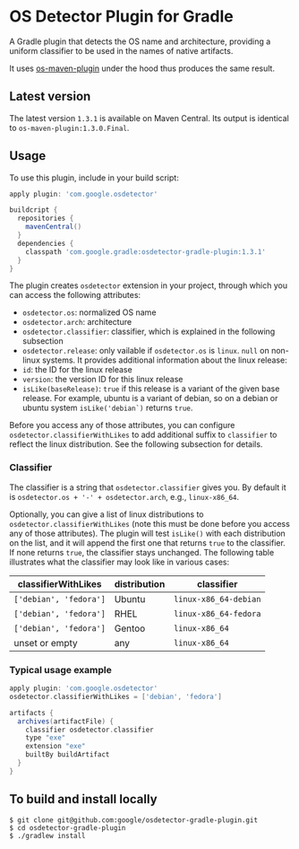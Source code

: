 # OS Detector Plugin for Gradle
A Gradle plugin that detects the OS name and architecture, providing a uniform
classifier to be used in the names of native artifacts.

It uses [os-maven-plugin](https://github.com/trustin/os-maven-plugin) under the
hood thus produces the same result.

## Latest version
The latest version ``1.3.1`` is available on Maven Central.
Its output is identical to ``os-maven-plugin:1.3.0.Final``.

## Usage
To use this plugin, include in your build script:
```groovy
apply plugin: 'com.google.osdetector'

buildcript {
  repositories {
    mavenCentral()
  }
  dependencies {
    classpath 'com.google.gradle:osdetector-gradle-plugin:1.3.1'
  }
}
```

The plugin creates ``osdetector`` extension in your project, through which you
can access the following attributes:
- ``osdetector.os``: normalized OS name
- ``osdetector.arch``: architecture
- ``osdetector.classifier``: classifier, which is explained in the following
  subsection
- ``osdetector.release``: only vailable if ``osdetector.os`` is ``linux``.
  ``null`` on non-linux systems. It provides additional information about the
  linux release:
 - ``id``: the ID for the linux release
 - ``version``: the version ID for this linux release
 - ``isLike(baseRelease)``: ``true`` if this release is a variant of the given
   base release. For example, ubuntu is a variant of debian, so on a debian or
   ubuntu system ``isLike('debian`)`` returns ``true``.

Before you access any of those attributes, you can configure
``osdetector.classifierWithLikes`` to add additional suffix to ``classifier`` to
reflect the linux distribution. See the following subsection for details.

### Classifier
The classifier is a string that ``osdetector.classifier`` gives you. By default
it is ``osdetector.os + '-' + osdetector.arch``, e.g., ``linux-x86_64``.

Optionally, you can give a list of linux distributions to
``osdetector.classifierWithLikes`` (note this must be done before you access any
of those attributes). The plugin will test ``isLike()`` with each distribution
on the list, and it will append the first one that returns ``true`` to the
classifier. If none returns ``true``, the classifier stays unchanged. The
following table illustrates what the classifier may look like in various cases:

classifierWithLikes      | distribution | classifier
------------------------ | ------------ | -----------------------
``['debian', 'fedora']`` | Ubuntu       | ``linux-x86_64-debian``
``['debian', 'fedora']`` | RHEL         | ``linux-x86_64-fedora``
``['debian', 'fedora']`` | Gentoo       | ``linux-x86_64``
unset or empty           | any          | ``linux-x86_64``

### Typical usage example

```groovy
apply plugin: 'com.google.osdetector'
osdetector.classifierWithLikes = ['debian', 'fedora']

artifacts {
  archives(artifactFile) {
    classifier osdetector.classifier
    type "exe"
    extension "exe"
    builtBy buildArtifact
  }
}
```

## To build and install locally
```
$ git clone git@github.com:google/osdetector-gradle-plugin.git
$ cd osdetector-gradle-plugin
$ ./gradlew install
```
